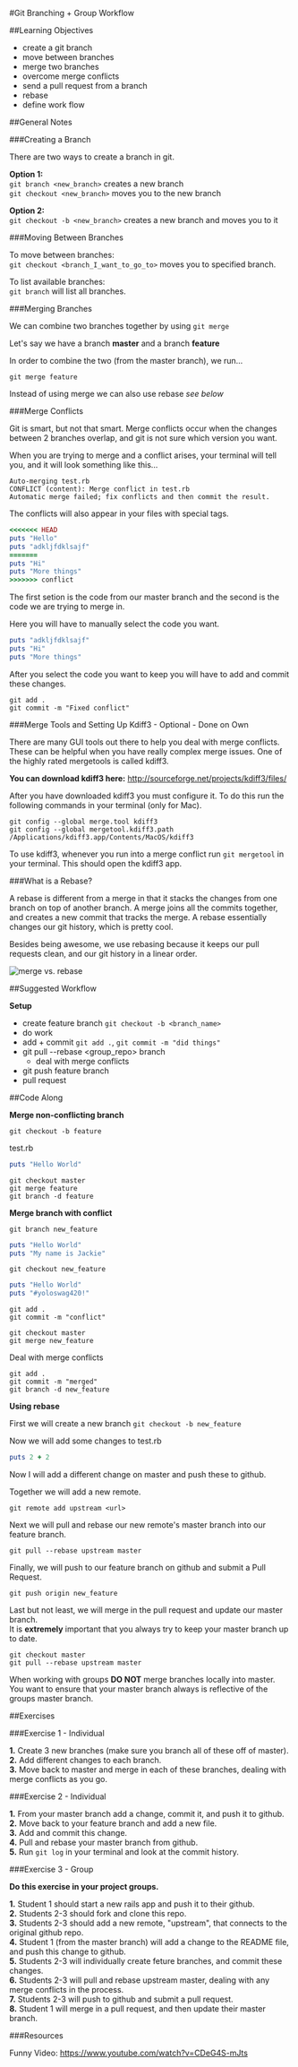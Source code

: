 #Git Branching + Group Workflow

##Learning Objectives
- create a git branch
- move between branches
- merge two branches
- overcome merge conflicts
- send a pull request from a branch
- rebase
- define work flow

##General Notes

###Creating a Branch

There are two ways to create a branch in git.  

**Option 1:**  
  `git branch <new_branch>` creates a new branch  
  `git checkout <new_branch>` moves you to the new branch  

**Option 2:**  
  `git checkout -b <new_branch>` creates a new branch and moves you to it  

###Moving Between Branches

To move between branches:  
`git checkout <branch_I_want_to_go_to>` moves you to specified branch.  

To list available branches:  
`git branch` will list all branches.  

###Merging Branches

We can combine two branches together by using `git merge`  

Let's say we have a branch **master** and a branch **feature**  

In order to combine the two (from the master branch), we run...  

`git merge feature`  

Instead of using merge we can also use rebase *see below*  

###Merge Conflicts

Git is smart, but not that smart. Merge conflicts occur when the changes between 2 branches overlap, and git is not sure which version you want.  

When you are trying to merge and a conflict arises, your terminal will tell you, and it will look something like this...  

```
Auto-merging test.rb
CONFLICT (content): Merge conflict in test.rb
Automatic merge failed; fix conflicts and then commit the result.
```
The conflicts will also appear in your files with special tags.  

```ruby
<<<<<<< HEAD
puts "Hello"
puts "adkljfdklsajf"
=======
puts "Hi"
puts "More things"
>>>>>>> conflict
```

The first setion is the code from our master branch and the second is the code we are trying to merge in.  

Here you will have to manually select the code you want.  

```ruby
puts "adkljfdklsajf"
puts "Hi"
puts "More things"
```

After you select the code you want to keep you will have to add and commit these changes.  

```
git add .
git commit -m "Fixed conflict"
```
###Merge Tools and Setting Up Kdiff3 - Optional - Done on Own

There are many GUI tools out there to help you deal with merge conflicts. These can be helpful when you have really complex merge issues. One of the highly rated mergetools is called kdiff3.  

**You can download kdiff3 here:** http://sourceforge.net/projects/kdiff3/files/  

After you have downloaded kdiff3 you must configure it. To do this run the following commands in your terminal (only for Mac).  

`git config --global merge.tool kdiff3`  
`git config --global mergetool.kdiff3.path /Applications/kdiff3.app/Contents/MacOS/kdiff3`  

To use kdiff3, whenever you run into a merge conflict run `git mergetool` in your terminal. This should open the kdiff3 app.  

###What is a Rebase?

A rebase is different from a merge in that it stacks the changes from one branch on top of another branch. A merge joins all the commits together, and creates a new commit that tracks the merge. A rebase essentially changes our git history, which is pretty cool.  

Besides being awesome, we use rebasing because it keeps our pull requests clean, and our git history in a linear order.  

![merge vs. rebase]("http://git.mikeward.org/img/merge-rebase.png")  

##Suggested Workflow

**Setup**  

- create feature branch `git checkout -b <branch_name>`
- do work
- add + commit `git add .`, `git commit -m "did things"`
- git pull --rebase <group_repo> branch
  - deal with merge conflicts
- git push feature branch
- pull request

##Code Along

**Merge non-conflicting branch**  

`git checkout -b feature`  

test.rb
```ruby
puts "Hello World"
```

`git checkout master`  
`git merge feature`  
`git branch -d feature`  

**Merge branch with conflict**  

`git branch new_feature`  

```ruby
puts "Hello World"
puts "My name is Jackie"
```

`git checkout new_feature`  

```ruby
puts "Hello World"
puts "#yoloswag420!"
```

`git add .`  
`git commit -m "conflict"`  

`git checkout master`  
`git merge new_feature`  

Deal with merge conflicts  

`git add .`  
`git commit -m "merged"`  
`git branch -d new_feature`  

**Using rebase**  

First we will create a new branch `git checkout -b new_feature`  

Now we will add some changes to test.rb  

```ruby
puts 2 + 2
```

Now I will add a different change on master and push these to github.  

Together we will add a new remote.  

`git remote add upstream <url>`  

Next we will pull and rebase our new remote's master branch into our feature branch.  

`git pull --rebase upstream master`  

Finally, we will push to our feature branch on github and submit a Pull Request.  

`git push origin new_feature`  

Last but not least, we will merge in the pull request and update our master branch.  
It is **extremely** important that you always try to keep your master branch up to date.  

`git checkout master`  
`git pull --rebase upstream master`  

When working with groups **DO NOT** merge branches locally into master. You want to ensure that your master branch always is reflective of the groups master branch.  

##Exercises

###Exercise 1 - Individual

**1.** Create 3 new branches (make sure you branch all of these off of master).  
**2.** Add different changes to each branch.  
**3.** Move back to master and merge in each of these branches, dealing with merge conflicts as you go.  

###Exercise 2 - Individual

**1.** From your master branch add a change, commit it, and push it to github.  
**2.** Move back to your feature branch and add a new file.  
**3.** Add and commit this change.  
**4.** Pull and rebase your master branch from github.  
**5.** Run `git log` in your terminal and look at the commit history.  

###Exercise 3 - Group

**Do this exercise in your project groups.**  

**1.** Student 1 should start a new rails app and push it to their github.  
**2.** Students 2-3 should fork and clone this repo.  
**3.** Students 2-3 should add a new remote, "upstream", that connects to the original github repo.  
**4.** Student 1 (from the master branch) will add a change to the README file, and push this change to github.  
**5.** Students 2-3 will individually create feture branches, and commit these changes.  
**6.** Students 2-3 will pull and rebase upstream master, dealing with any merge conflicts in the process.  
**7.** Students 2-3 will push to github and submit a pull request.  
**8.** Student 1 will merge in a pull request, and then update their master branch.  

###Resources

Funny Video: https://www.youtube.com/watch?v=CDeG4S-mJts  

